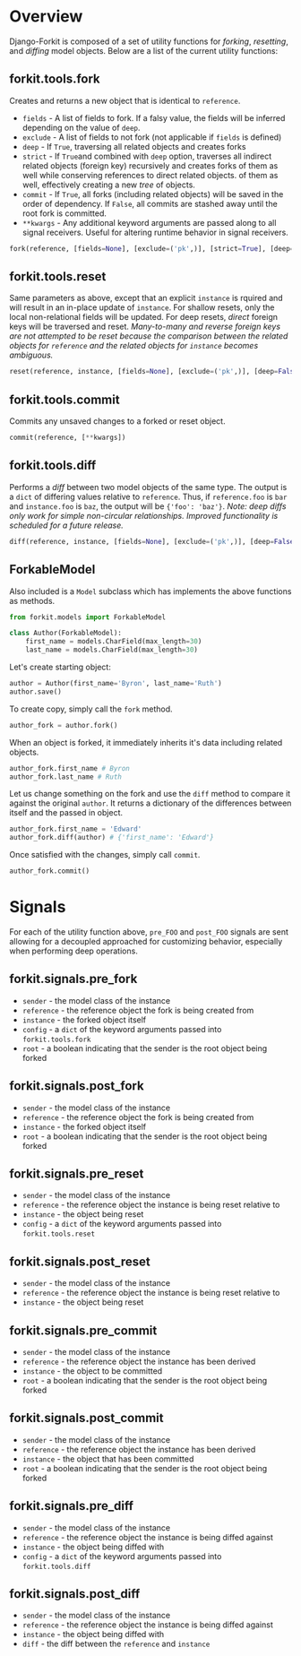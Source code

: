 Overview
========
Django-Forkit is composed of a set of utility functions for _forking_,
_resetting_, and _diffing_ model objects. Below are a list of the current
utility functions:

forkit.tools.fork
-----------------
Creates and returns a new object that is identical to ``reference``.

- ``fields`` - A list of fields to fork. If a falsy value, the fields
will be inferred depending on the value of ``deep``.
- ``exclude`` - A list of fields to not fork (not applicable if ``fields``
is defined)
- ``deep`` - If ``True``, traversing all related objects and creates forks
- ``strict`` - If ``True``and combined with ``deep`` option, traverses all 
indirect related objects (foreign key) recursively and creates forks of them as well while
conserving references to direct related objects.
of them as well, effectively creating a new _tree_ of objects.
- ``commit`` - If ``True``, all forks (including related objects) will be saved
in the order of dependency. If ``False``, all commits are stashed away until
the root fork is committed.
- ``**kwargs`` - Any additional keyword arguments are passed along to all signal
receivers. Useful for altering runtime behavior in signal receivers.

```python
fork(reference, [fields=None], [exclude=('pk',)], [strict=True], [deep=True], [commit=True], [**kwargs])
```

forkit.tools.reset
------------------
Same parameters as above, except that an explicit ``instance`` is rquired and
will result in an in-place update of ``instance``. For shallow resets, only the
local non-relational fields will be updated. For deep resets, _direct_
foreign keys will be traversed and reset. _Many-to-many and reverse foreign keys
are not attempted to be reset because the comparison between the related objects
for ``reference`` and the related objects for ``instance`` becomes ambiguous._

```python
reset(reference, instance, [fields=None], [exclude=('pk',)], [deep=False], [commit=True], [**kwargs])
```

forkit.tools.commit
-------------------
Commits any unsaved changes to a forked or reset object.

```python
commit(reference, [**kwargs])
```

forkit.tools.diff
-----------------
Performs a _diff_ between two model objects of the same type. The output is a
``dict`` of differing values relative to ``reference``. Thus, if
``reference.foo`` is ``bar`` and ``instance.foo`` is ``baz``, the output will
be ``{'foo': 'baz'}``. _Note: deep diffs only work for simple non-circular
relationships. Improved functionality is scheduled for a future release._

```python
diff(reference, instance, [fields=None], [exclude=('pk',)], [deep=False], [**kwargs])
```

ForkableModel
-------------
Also included is a ``Model`` subclass which has implements the above functions
as methods.

```python
from forkit.models import ForkableModel

class Author(ForkableModel):
    first_name = models.CharField(max_length=30)
    last_name = models.CharField(max_length=30)
```

Let's create starting object:

```python
author = Author(first_name='Byron', last_name='Ruth')
author.save()
```

To create copy, simply call the ``fork`` method.

```python
author_fork = author.fork()
```

When an object is forked, it immediately inherits it's data including
related objects.

```python
author_fork.first_name # Byron
author_fork.last_name # Ruth
```

Let us change something on the fork and use the ``diff`` method to compare it
against the original ``author``. It returns a dictionary of the differences
between itself and the passed in object.

```python
author_fork.first_name = 'Edward'
author_fork.diff(author) # {'first_name': 'Edward'}
```

Once satisfied with the changes, simply call ``commit``.

```python
author_fork.commit()
```

Signals
=======
For each of the utility function above, ``pre_FOO`` and ``post_FOO`` signals
are sent allowing for a decoupled approached for customizing behavior, especially
when performing deep operations.

forkit.signals.pre_fork
-----------------------

- ``sender`` - the model class of the instance
- ``reference`` - the reference object the fork is being created from
- ``instance`` - the forked object itself
- ``config`` - a ``dict`` of the keyword arguments passed into ``forkit.tools.fork``
- ``root`` - a boolean indicating that the sender is the root object being forked

forkit.signals.post_fork
-----------------------

- ``sender`` - the model class of the instance
- ``reference`` - the reference object the fork is being created from
- ``instance`` - the forked object itself
- ``root`` - a boolean indicating that the sender is the root object being forked

forkit.signals.pre_reset
-----------------------

- ``sender`` - the model class of the instance
- ``reference`` - the reference object the instance is being reset relative to
- ``instance`` - the object being reset
- ``config`` - a ``dict`` of the keyword arguments passed into ``forkit.tools.reset``

forkit.signals.post_reset
-----------------------

- ``sender`` - the model class of the instance
- ``reference`` - the reference object the instance is being reset relative to
- ``instance`` - the object being reset

forkit.signals.pre_commit
-----------------------

- ``sender`` - the model class of the instance
- ``reference`` - the reference object the instance has been derived
- ``instance`` - the object to be committed
- ``root`` - a boolean indicating that the sender is the root object being forked

forkit.signals.post_commit
-----------------------

- ``sender`` - the model class of the instance
- ``reference`` - the reference object the instance has been derived
- ``instance`` - the object that has been committed
- ``root`` - a boolean indicating that the sender is the root object being forked

forkit.signals.pre_diff
-----------------------

- ``sender`` - the model class of the instance
- ``reference`` - the reference object the instance is being diffed against
- ``instance`` - the object being diffed with
- ``config`` - a ``dict`` of the keyword arguments passed into ``forkit.tools.diff``

forkit.signals.post_diff
-----------------------

- ``sender`` - the model class of the instance
- ``reference`` - the reference object the instance is being diffed against
- ``instance`` - the object being diffed with
- ``diff`` - the diff between the ``reference`` and ``instance``
